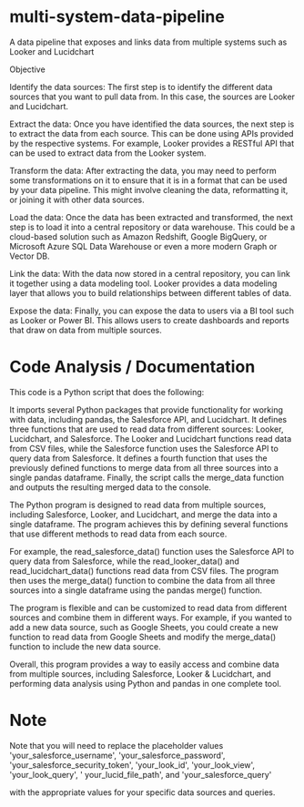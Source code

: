 # multi-system-data-pipeline
A data pipeline that exposes and links data from multiple systems such as Looker and Lucidchart 

 Objective
 
Identify the data sources: The first step is to identify the different data sources that you want to pull data from. In this case, the sources are Looker and Lucidchart.

Extract the data: Once you have identified the data sources, the next step is to extract the data from each source. This can be done using APIs provided by the respective systems. For example, Looker provides a RESTful API that can be used to extract data from the Looker system.

Transform the data: After extracting the data, you may need to perform some transformations on it to ensure that it is in a format that can be used by your data pipeline. This might involve cleaning the data, reformatting it, or joining it with other data sources.

Load the data: Once the data has been extracted and transformed, the next step is to load it into a central repository or data warehouse. This could be a cloud-based solution such as Amazon Redshift, Google BigQuery, or Microsoft Azure SQL Data Warehouse or even a more modern Graph or Vector DB.

Link the data: With the data now stored in a central repository, you can link it together using a data modeling tool. Looker provides a data modeling layer that allows you to build relationships between different tables of data.

Expose the data: Finally, you can expose the data to users via a BI tool such as Looker or Power BI. This allows users to create dashboards and reports that draw on data from multiple sources.

# Code Analysis / Documentation

This code is a Python script that does the following:

It imports several Python packages that provide functionality for working with data, including pandas, the Salesforce API, and Lucidchart.
It defines three functions that are used to read data from different sources: Looker, Lucidchart, and Salesforce. The Looker and Lucidchart functions read data from CSV files, while the Salesforce function uses the Salesforce API to query data from Salesforce.
It defines a fourth function that uses the previously defined functions to merge data from all three sources into a single pandas dataframe.
Finally, the script calls the merge_data function and outputs the resulting merged data to the console.

The Python program is designed to read data from multiple sources, including Salesforce, Looker, and Lucidchart, and merge the data into a single dataframe. The program achieves this by defining several functions that use different methods to read data from each source.

For example, the read_salesforce_data() function uses the Salesforce API to query data from Salesforce, while the read_looker_data() and read_lucidchart_data() functions read data from CSV files. The program then uses the merge_data() function to combine the data from all three sources into a single dataframe using the pandas merge() function.

The program is flexible and can be customized to read data from different sources and combine them in different ways. For example, if you wanted to add a new data source, such as Google Sheets, you could create a new function to read data from Google Sheets and modify the merge_data() function to include the new data source.

Overall, this program provides a way to easily access and combine data from multiple sources, including Salesforce, Looker & Lucidchart, and performing data analysis using Python and pandas in one complete tool.

# Note

Note that you will need to replace the placeholder values 
'your_salesforce_username', 
'your_salesforce_password', 
'your_salesforce_security_token', 
'your_look_id', 
'your_look_view', 
'your_look_query', '
your_lucid_file_path', 
and 
'your_salesforce_query' 

with the appropriate values for your specific data sources and queries.
